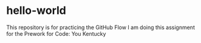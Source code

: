 # hello-world
This repository is for practicing the GitHub Flow
I am doing this assignment for the Prework for Code: You Kentucky
